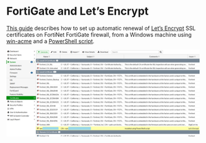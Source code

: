 # FortiGate and Let’s Encrypt

[This guide](Install-FortigateSslCertificate/) describes how to set up automatic renewal of [Let’s Encrypt](https://letsencrypt.org/) SSL certificates on FortiNet FortiGate firewall, from a Windows machine using [win-acme](https://www.win-acme.com/) and a [PowerShell script](https://raw.githubusercontent.com/thordreier/FortiGatePowerShellScripts/main/Install-FortigateSslCertificate/Install-FortigateSslCertificate.ps1).

![FortiGate certificate](Install-FortigateSslCertificate/images/fortigate-certificate.png)
